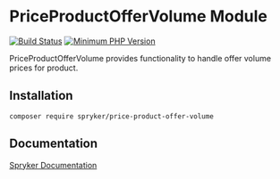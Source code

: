 # PriceProductOfferVolume Module
[![Build Status](https://travis-ci.org/spryker/price-product-offer-volume.svg)](https://travis-ci.org/spryker/price-product-offer-volume)
[![Minimum PHP Version](https://img.shields.io/badge/php-%3E%3D%207.2-8892BF.svg)](https://php.net/)

PriceProductOfferVolume provides functionality to handle offer volume prices for product.

## Installation

```
composer require spryker/price-product-offer-volume
```

## Documentation

[Spryker Documentation](https://academy.spryker.com/developing_with_spryker/module_guide/modules.html)
